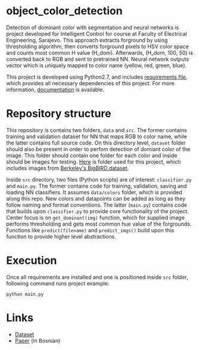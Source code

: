 # object_color_detection


Detection of dominant color with segmentation and neural networks is project developed for Intelligent Control for course at Faculty of Electrical Engineering, Sarajevo. This approach extracts forground by using thresholding algorithm, then converts forground pixels to HSV color space and counts most common H value (H_dom). Afterwards, (H_dom, 100, 50) is converted back to RGB and sent to pretrained NN. Neural network outputs vector which is uniquely mapped to color name (yellow, red, green, blue).

This project is developed using Python2.7, and includes [requirements file](https://github.com/ajdinm/object_color_detection/blob/master/requirements.txt), which provides all necessary dependencies of this project. For more information, [documentation](https://pip.pypa.io/en/stable/user_guide/#requirements-files) is available.

# Repository structure
This repository is contains two folders, `data` and `src`. The former contains training and validation dataset for NN that maps RGB to color name, while the latter contains full source code. On this directory level, `dataset` folder should also be present in order to perfom detection of domiant color of the image. This folder should contain one folder for each color and inside should be images for testing. [Here](https://drive.google.com/open?id=1JrNTNRDrUuAWvPsfzFuq1-5RsWTLqcmt) is folder used for this project, which includes images from [Berkeley's BigBIRD dataset](http://rll.berkeley.edu/bigbird/). 

Inside `src` directory, two files (Python scripts) are of interest: `classifier.py` and `main.py`. The former contains code for training, validation, saving and loading NN classifiers. It assumes `data/colors` folder, which is provided along this repo. New colors and datapoints can be added as long as they follow naming and format conventions. The latter (`main.py`) contains code that builds upon `classifier.py` to provide core functionality of the project. Center focus is on `get_dominant(img)` function, which for supplied image performs thresholding and gets most common hue value of the forgrounds. Functions like `predict(filename)` and `predict_imgs()` build upon this function to provide higher level abstractions.

# Execution
Once all requirements are installed and one is positioned inside `src` folder, following command runs project example:

```
python main.py

```

# Links
* [Dataset](https://drive.google.com/open?id=1unD2RfsPvZgDvCtZRKHFmHMxGVG41rwa) 
* [Paper](https://drive.google.com/open?id=1YfD8BPDGXeKL_RLEyROfzrzohUerjfNb) (in Bosnian)
